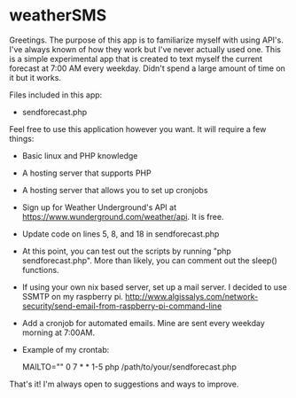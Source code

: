 # weatherSMS

Greetings. The purpose of this app is to familiarize myself with using API's. I've always known of how they work but I've never actually used one. This is a simple experimental app that is created to text myself the current forecast at 7:00 AM every weekday. Didn't spend a large amount of time on it but it works. 

Files included in this app:
- sendforecast.php

Feel free to use this application however you want. It will require a few things:
- Basic linux and PHP knowledge
- A hosting server that supports PHP
- A hosting server that allows you to set up cronjobs
- Sign up for Weather Underground's API at https://www.wunderground.com/weather/api. It is free.
- Update code on lines 5, 8, and 18 in sendforecast.php
- At this point, you can test out the scripts by running "php sendforecast.php". More than likely, you can comment out the sleep() functions.
- If using your own nix based server, set up a mail server. I decided to use SSMTP on my raspberry pi. http://www.algissalys.com/network-security/send-email-from-raspberry-pi-command-line
- Add a cronjob for automated emails. Mine are sent every weekday morning at 7:00AM. 
- Example of my crontab:

	MAILTO=""
	0 7 * * 1-5 php /path/to/your/sendforecast.php

That's it! I'm always open to suggestions and ways to improve.
 
